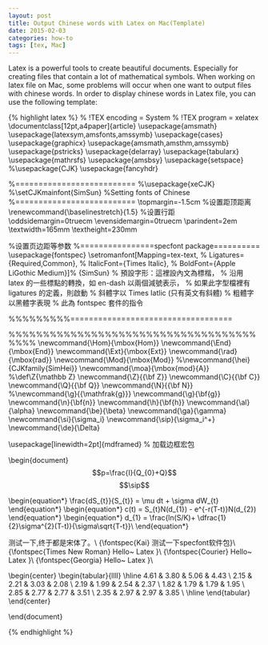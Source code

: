 ```yaml
---
layout: post
title: Output Chinese words with Latex on Mac(Template)
date: 2015-02-03
categories: how-to
tags: [tex, Mac]
---
```


Latex is a powerful tools to create beautiful documents. Especially for creating files that contain a lot of mathematical symbols. When working on latex file on Mac, some problems will occur when one want to output files with chinese words. In order to display chinese words in Latex file, you can use the following template:

{% highlight latex %}
% !TEX encoding = System
% !TEX program = xelatex
\documentclass[12pt,a4paper]{article}
\usepackage{amsmath}
\usepackage{latexsym,amsfonts,amssymb}
\usepackage{cases}
\usepackage{graphicx}
\usepackage{amsmath,amsthm,amssymb}
\usepackage{pstricks}
\usepackage{delarray}
\usepackage{tabularx}
\usepackage{mathrsfs}
\usepackage{amsbsy}
\usepackage{setspace}
%\usepackage{CJK}
\usepackage{fancyhdr}

%==========================
%\usepackage{xeCJK}
%\setCJKmainfont{SimSun}
%Setting fonts of Chinese
%==========================
\topmargin=-1.5cm %设置距顶距离
\renewcommand{\baselinestretch}{1.5} %设置行距
\oddsidemargin=0truecm 
\evensidemargin=0truecm
\parindent=2em
\textwidth=165mm \textheight=230mm

%设置页边距等参数
%================specfont package==========
\usepackage{fontspec}
\setromanfont[Mapping=tex-text, %
Ligatures={Required,Common}, %
ItalicFont={Times Italic}, %
BoldFont={Apple LiGothic Medium}]%
{SimSun}
% 預設字形：這裡設內文為標楷，
% 沿用 latex 的一些標點的轉換，如 en-dash 以兩個減號表示，
% 如果此字型檔裡有 ligatures 的定義，則啟動
% 斜體字以 Times Iatlic (只有英文有斜體)
% 粗體字以黑體字表現
% 此為 fontspec 套件的指令

%%%%%%%%%===================================

%%%%%%%%%%%%%%%%%%%%%%%%%%%%%%%%%%%%%%%%
\newcommand{\Hom}{\mbox{Hom}}
\newcommand{\End}{\mbox{End}}
\newcommand{\Ext}{\mbox{Ext}}
\newcommand{\rad}{\mbox{rad}}
\newcommand{\Mod}{\mbox{Mod}}
%\newcommand{\hei}{CJKfamily{SimHei}}
\newcommand{\moa}{\mbox{mod}{A}}
%\def\Z{\mathbb Z}
\newcommand{\Z}{{\bf Z}}
\newcommand{\C}{{\bf C}}
\newcommand{\Q}{{\bf Q}}
\newcommand{\N}{{\bf N}}
%\newcommand{\g}{{\mathfrak{g}}}
\newcommand{\g}{\bf{g}}
\newcommand{\n}{\bf{n}}
\newcommand{\h}{\bf{h}}
\newcommand{\al}{\alpha}
\newcommand{\be}{\beta}
\newcommand{\ga}{\gamma}
\newcommand{\si}{\sigma_i}
\newcommand{\sip}{\sigma_i^+}
\newcommand{\de}{\Delta}

\usepackage[linewidth=2pt]{mdframed} % 加载边框宏包

\begin{document}
$$p=\frac{I}{Q_{0}+Q}$$
$$\sip$$

\begin{equation*}
\frac{dS_{t}}{S_{t}}  = \mu dt + \sigma dW_{t}
\end{equation*}
\begin{equation*}
c(t) = S_{t}N(d_{1}) - e^{-r(T-t)}N(d_{2})
\end{equation*}
\begin{equation*}
d_{1} = \frac{ln(S/K)+ \dfrac{1}{2}\sigma^{2}(T-t)}{\sigma\sqrt{T-t}}\\
\end{equation*}

测试一下,终于都是宋体了。\\
{\fontspec{Kai} 测试一下specfont软件包}\\
{\fontspec{Times New Roman} Hello~ Latex }\\
{\fontspec{Courier} Hello~ Latex }\\
{\fontspec{Georgia} Hello~ Latex }\\

\begin{center}
\begin{tabular}{llll}
\hline
4.61 & 3.80 & 5.06 & 4.43 \\
2.15 & 2.21 & 3.03 & 2.08 \\
2.19 & 1.99 & 2.54 & 2.37 \\
1.82 & 1.79 & 1.79 & 1.95 \\
2.85 & 2.77 & 2.77 & 3.51 \\
2.35 & 2.97 & 2.97 & 3.85 \\
\hline
\end{tabular}
\end{center}

\end{document}

{% endhighlight %}

